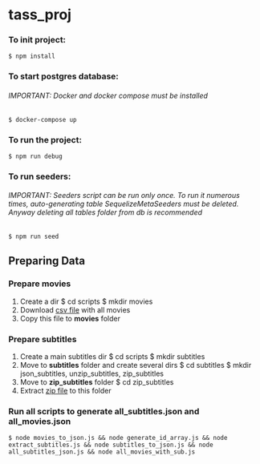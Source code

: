 # tass_proj 
### To init project:
    $ npm install
### To start postgres database:
###### IMPORTANT: Docker and docker compose must be installed
    $ docker-compose up
### To run the project:
    $ npm run debug
### To run seeders:
###### IMPORTANT: Seeders script can be run only once. To run it numerous times, auto-generating table SequelizeMetaSeeders must be deleted. Anyway deleting all tables folder from db is recommended
    $ npm run seed

## Preparing Data
### Prepare movies
1. Create a dir
    $ cd scripts
    $ mkdir movies
2. Download [csv file](https://drive.google.com/file/d/1A9iaJTR0Dh4Iu-0KNdmAjP8l4MV9Z9Nd/view?usp=sharing) with all movies
3. Copy this file to **movies** folder
### Prepare subtitles
1. Create a main subtitles dir
    $ cd scripts
    $ mkdir subtitles
2. Move to **subtitles** folder and create several dirs
    $ cd subtitles
    $ mkdir json_subtitles, unzip_subtitles, zip_subtitles
3. Move to **zip_subtitles** folder
    $ cd zip_subtitles
4. Extract [zip file](https://drive.google.com/file/d/1qaO-Smb-n3aCRgt-VN3RBtjM16LnveAV/view?usp=sharing) to this folder
### Run all scripts to generate all_subtitles.json and all_movies.json
    $ node movies_to_json.js && node generate_id_array.js && node extract_subtitles.js && node subtitles_to_json.js && node all_subtitles_json.js && node all_movies_with_sub.js
